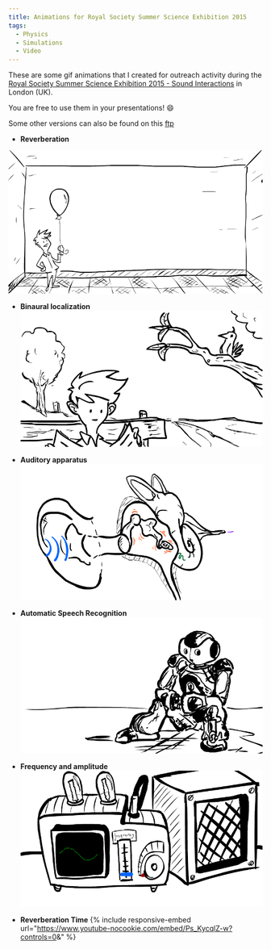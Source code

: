 ```yaml
---
title: Animations for Royal Society Summer Science Exhibition 2015
tags:
  - Physics
  - Simulations
  - Video
---
```


These are some gif animations that I created
for outreach activity during the
[Royal Society Summer Science Exhibition 2015 - Sound Interactions](https://www.youtube.com/watch?v=U88dTxcpf6c&feature=youtube_gdata_player)
in London (UK).

You are free to use them in your presentations! :smile:

Some other versions can also be found on this [ftp](ftp://ftp.esat.kuleuven.be/SISTA/nantonel/Videos/)

* **Reverberation**

![](/assets/images/science_weekv2.gif)

* **Binaural localization**
![](/assets/images/interauralv1.gif)

* **Auditory apparatus**
![](/assets/images/auditory_apparatus.gif)

* **Automatic Speech Recognition**
![](/assets/images/naoSR.gif)

* **Frequency and amplitude**
![](/assets/images/oscilloscope.gif)

* **Reverberation Time**
{% include responsive-embed url="https://www.youtube-nocookie.com/embed/Ps_KycqlZ-w?controls=0&amp;" %}

